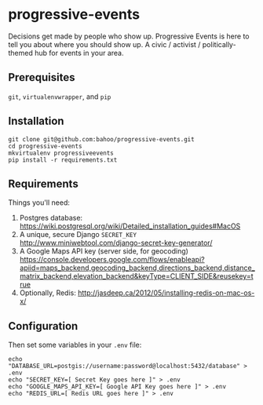 # progressive-events

Decisions get made by people who show up. Progressive Events is here to tell you about where you should show up. A civic / activist / politically-themed hub for events in your area.

## Prerequisites

`git`, `virtualenvwrapper`, and `pip`


## Installation

    git clone git@github.com:bahoo/progressive-events.git
    cd progressive-events
    mkvirtualenv progressiveevents
    pip install -r requirements.txt


## Requirements

Things you'll need:
   
1. Postgres database: https://wiki.postgresql.org/wiki/Detailed_installation_guides#MacOS
2. A unique, secure Django `SECRET_KEY` http://www.miniwebtool.com/django-secret-key-generator/
3. A Google Maps API key (server side, for geocoding) https://console.developers.google.com/flows/enableapi?apiid=maps_backend,geocoding_backend,directions_backend,distance_matrix_backend,elevation_backend&keyType=CLIENT_SIDE&reusekey=true
4. Optionally, Redis: http://jasdeep.ca/2012/05/installing-redis-on-mac-os-x/


## Configuration

Then set some variables in your `.env` file:

    echo "DATABASE_URL=postgis://username:password@localhost:5432/database" > .env
    echo "SECRET_KEY=[ Secret Key goes here ]" > .env
    echo "GOOGLE_MAPS_API_KEY=[ Google API Key goes here ]" > .env
    echo "REDIS_URL=[ Redis URL goes here ]" > .env
